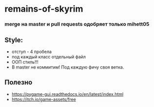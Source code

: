 # remains-of-skyrim

### merge на master и pull requests одобряет только mihett05

## Style:
- отступ - 4 пробела
- под каждый класс отдельный файл
- ООП стиль!!!
- В master не коммитим! Под каждую фичу своя ветка. 

## Полезно
- https://pygame-gui.readthedocs.io/en/latest/index.html
- https://itch.io/game-assets/free
